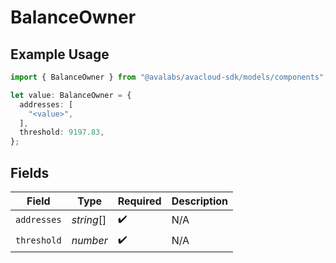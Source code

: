 # BalanceOwner

## Example Usage

```typescript
import { BalanceOwner } from "@avalabs/avacloud-sdk/models/components";

let value: BalanceOwner = {
  addresses: [
    "<value>",
  ],
  threshold: 9197.83,
};
```

## Fields

| Field              | Type               | Required           | Description        |
| ------------------ | ------------------ | ------------------ | ------------------ |
| `addresses`        | *string*[]         | :heavy_check_mark: | N/A                |
| `threshold`        | *number*           | :heavy_check_mark: | N/A                |